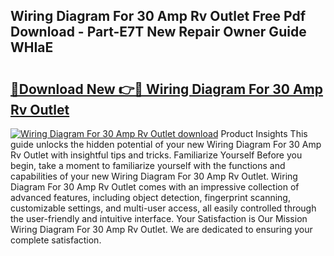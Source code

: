 ## Wiring Diagram For 30 Amp Rv Outlet Free Pdf Download - Part-E7T New Repair Owner Guide WHIaE

# <h2><a href="http://dfm5bw.blite.top/?on=Wiring+Diagram+For+30+Amp+Rv+Outlet">🔗Download New 👉🔴 Wiring Diagram For 30 Amp Rv Outlet</a></h2>

[![Wiring Diagram For 30 Amp Rv Outlet download](https://i.imgur.com/lujVjoI.png)](http://dfm5bw.blite.top/?on=Wiring+Diagram+For+30+Amp+Rv+Outlet)
Product Insights This guide unlocks the hidden potential of your new Wiring Diagram For 30 Amp Rv Outlet with insightful tips and tricks. Familiarize Yourself Before you begin, take a moment to familiarize yourself with the functions and capabilities of your new Wiring Diagram For 30 Amp Rv Outlet. Wiring Diagram For 30 Amp Rv Outlet comes with an impressive collection of advanced features, including object detection, fingerprint scanning, customizable settings, and multi-user access, all easily controlled through the user-friendly and intuitive interface. Your Satisfaction is Our Mission Wiring Diagram For 30 Amp Rv Outlet. We are dedicated to ensuring your complete satisfaction.
